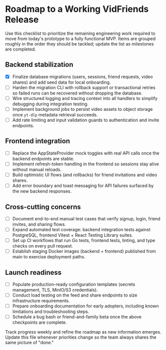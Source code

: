 # Roadmap to a Working VidFriends Release

Use this checklist to prioritize the remaining engineering work required to move from today's prototype to a fully functional
MVP. Items are grouped roughly in the order they should be tackled; update the list as milestones are completed.

## Backend stabilization

- [x] Finalize database migrations (users, sessions, friend requests, video shares) and add seed data for local onboarding.
- [ ] Harden the migration CLI with rollback support or transactional retries so failed runs can be recovered without dropping the database.
- [ ] Wire structured logging and tracing context into all handlers to simplify debugging during integration testing.
- [ ] Implement background jobs to persist video assets to object storage once `yt-dlp` metadata retrieval succeeds.
- [ ] Add rate limiting and input validation guards to authentication and invite endpoints.

## Frontend integration

- [ ] Replace the AppStateProvider mock toggles with real API calls once the backend endpoints are stable.
- [ ] Implement refresh-token handling in the frontend so sessions stay alive without manual reloads.
- [ ] Build optimistic UI flows (and rollbacks) for friend invitations and video shares.
- [ ] Add error boundary and toast messaging for API failures surfaced by the new backend responses.

## Cross-cutting concerns

- [ ] Document end-to-end manual test cases that verify signup, login, friend invites, and sharing flows.
- [ ] Expand automated test coverage: backend integration tests against PostgreSQL, frontend Vitest + React Testing Library suites.
- [ ] Set up CI workflows that run Go tests, frontend tests, linting, and type checks on every pull request.
- [ ] Establish staging Docker images (backend + frontend) published from main to exercise deployment paths.

## Launch readiness

- [ ] Populate production-ready configuration templates (secrets management, TLS, MinIO/S3 credentials).
- [ ] Conduct load testing on the feed and share endpoints to size infrastructure requirements.
- [ ] Prepare onboarding documentation for early adopters, including known limitations and troubleshooting steps.
- [ ] Schedule a bug bash or friend-and-family beta once the above checkpoints are complete.

Track progress weekly and refine the roadmap as new information emerges. Update this file whenever priorities change so the team
always shares the same picture of "done."
